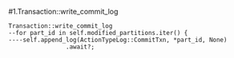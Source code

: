 #1.Transaction::write_commit_log

```
Transaction::write_commit_log
--for part_id in self.modified_partitions.iter() {
----self.append_log(ActionTypeLog::CommitTxn, *part_id, None)
                .await?;
```